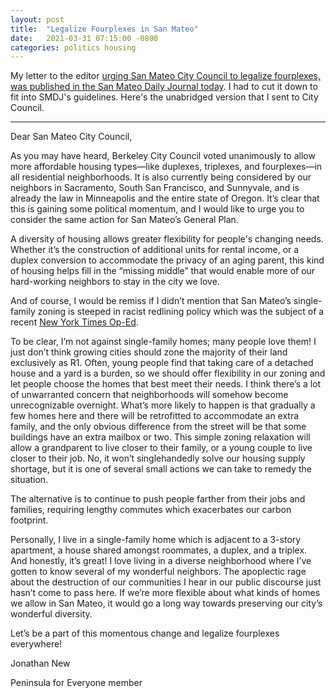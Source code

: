 ```yaml
---
layout: post
title:  "Legalize Fourplexes in San Mateo"
date:   2021-03-31 07:15:00 -0800
categories: politics housing
---
```


My letter to the editor [urging San Mateo City Council to legalize fourplexes, was published in the San Mateo Daily Journal today](https://www.smdailyjournal.com/opinion/letters_to_editor/legalize-fourplexes-an-open-letter-to-san-mateo-city-council/article_aa106186-91bb-11eb-878a-f73932a254a1.html). I had to cut it down to fit into SMDJ's guidelines. Here's the unabridged version that I sent to City Council. 

---


Dear San Mateo City Council,

As you may have heard, Berkeley City Council voted unanimously to allow more affordable housing types—like duplexes, triplexes, and fourplexes—in all residential neighborhoods. It is also currently being considered by our neighbors in Sacramento, South San Francisco, and Sunnyvale, and is already the law in Minneapolis and the entire state of Oregon. It’s clear that this is gaining some political momentum, and I would like to urge you to consider the same action for San Mateo’s General Plan. 

A diversity of housing allows greater flexibility for people's changing needs. Whether it’s the construction of additional units for rental income, or a duplex conversion to accommodate the privacy of an aging parent, this kind of housing helps fill in the “missing middle” that would enable more of our hard-working neighbors to stay in the city we love.

And of course, I would be remiss if I didn’t mention that San Mateo’s single-family zoning is steeped in racist redlining policy which was the subject of a recent [New York Times Op-Ed](https://www.nytimes.com/2020/08/14/opinion/sunday/blm-residential-segregation.html). 

To be clear, I’m not against single-family homes; many people love them! I just don’t think growing cities should zone the majority of their land exclusively as R1. Often, young people find that taking care of a detached house and a yard is a burden, so we should offer flexibility in our zoning and let people choose the homes that best meet their needs. I think there’s a lot of unwarranted concern that neighborhoods will somehow become unrecognizable overnight. What’s more likely to happen is that gradually a few homes here and there will be retrofitted to accommodate an extra family, and the only obvious difference from the street will be that some buildings have an extra mailbox or two. This simple zoning relaxation will allow a grandparent to live closer to their family, or a young couple to live closer to their job. No, it won’t singlehandedly solve our housing supply shortage, but it is one of several small actions we can take to remedy the situation.

The alternative is to continue to push people farther from their jobs and families, requiring lengthy commutes which exacerbates our carbon footprint. 

Personally, I live in a single-family home which is adjacent to a 3-story apartment, a house shared amongst roommates, a duplex, and a triplex. And honestly, it’s great! I love living in a diverse neighborhood where I’ve gotten to know several of my wonderful neighbors. The apoplectic rage about the destruction of our communities I hear in our public discourse just hasn’t come to pass here. If we’re more flexible about what kinds of homes we allow in San Mateo, it would go a long way towards preserving our city’s wonderful diversity.

Let’s be a part of this momentous change and legalize fourplexes everywhere!

Jonathan New

Peninsula for Everyone member

